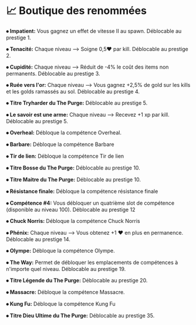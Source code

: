 # 📈 Boutique des renommées

**⦁ Impatient:** Vous gagnez un effet de vitesse II au spawn. Déblocable au prestige 1.

**⦁ Tenacité:** Chaque niveau --> Soigne 0,5:heart: par kill. Déblocable au prestige 2.

**⦁ Cupidité:** Chaque niveau --> Réduit de -4% le coût des items non permanents. Déblocable au prestige 3.

**⦁ Ruée vers l'or:** Chaque niveau --> Vous gagnez +2,5% de gold sur les kills et les golds ramassés au sol. Déblocable au prestige 4.

**⦁ Titre Tryharder du The Purge:** Déblocable au prestige 5.

**⦁ Le savoir est une arme:** Chaque niveau --> Recevez +1 xp par kill. Déblocable au prestige 5.

**⦁ Overheal:** Débloque la compétence Overheal.

**⦁ Barbare:** Débloque la compétence Barbare

**⦁ Tir de lien:** Débloque la compétence Tir de lien

**⦁ Titre Bosse du The Purge:** Déblocable au prestige 10.

**⦁ Titre Maitre du The Purge:** Déblocable au prestige 10.

**⦁ Résistance finale:** Débloque la compétence résistance finale

**⦁ Compétence #4:** Vous débloquer un quatrième slot de compétence (disponible au niveau 100). Déblocable au prestige 12

**⦁ Chuck Norris:** Débloque la compétence Chuck Norris

**⦁ Phénix:** Chaque niveau --> Vous obtenez +1 :heart: en plus en permanence. Déblocable au prestige 14.

**⦁ Olympe:** Débloque la compétence Olympe.

**⦁ The Way:** Permet de débloquer les emplacements de compétences à n'importe quel niveau. Déblocable au prestige 19.

**⦁ Titre Légende du The Purge:** Déblocable au prestige 20.

**⦁ Massacre:** Débloque la compétence Massacre.

**⦁ Kung Fu:** Débloque la compétence Kung Fu

**⦁ Titre Dieu Ultime du The Purge:** Déblocable au prestige 35.
